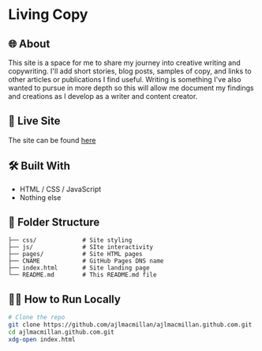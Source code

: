 # Living Copy

## 🌐 About

This site is a space for me to share my journey into creative writing and copywriting.
I'll add short stories, blog posts, samples of copy, and links to other articles or
publications I find useful. Writing is something I've also wanted to pursue in more
depth so this will allow me document my findings and creations as I develop as a writer
and content creator.

## 🚀 Live Site

The site can be found [here](https://ajlmacmillan.github.io/)

## 🛠️ Built With

-   HTML / CSS / JavaScript
-   Nothing else

## 📁 Folder Structure

```text
├── css/             # Site styling
├── js/              # SIte interactivity
├── pages/           # Site HTML pages
├── CNAME            # GitHub Pages DNS name
├── index.html       # Site landing page
└── README.md        # This README.md file
```

## 🧑‍💻 How to Run Locally

```bash
# Clone the repo
git clone https://github.com/ajlmacmillan/ajlmacmillan.github.com.git
cd ajlmacmillan.github.com.git
xdg-open index.html
```
